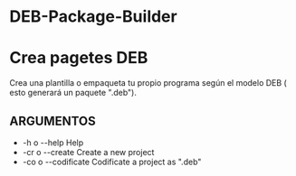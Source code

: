 DEB-Package-Builder
======================

# Crea pagetes DEB
Crea una plantilla o empaqueta tu propio programa según el modelo DEB ( esto generará un paquete ".deb").

## ARGUMENTOS
- -h o --help               Help
- -cr o --create            Create a new project
- -co o --codificate        Codificate a project as ".deb"
